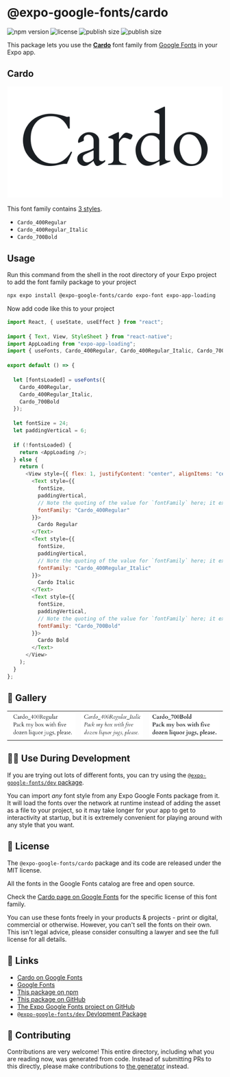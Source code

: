 # @expo-google-fonts/cardo

![npm version](https://flat.badgen.net/npm/v/@expo-google-fonts/cardo)
![license](https://flat.badgen.net/github/license/expo/google-fonts)
![publish size](https://flat.badgen.net/packagephobia/install/@expo-google-fonts/cardo)
![publish size](https://flat.badgen.net/packagephobia/publish/@expo-google-fonts/cardo)

This package lets you use the [**Cardo**](https://fonts.google.com/specimen/Cardo) font family from [Google Fonts](https://fonts.google.com/) in your Expo app.

## Cardo

![Cardo](./font-family.png)

This font family contains [3 styles](#-gallery).

- `Cardo_400Regular`
- `Cardo_400Regular_Italic`
- `Cardo_700Bold`

## Usage

Run this command from the shell in the root directory of your Expo project to add the font family package to your project

```sh
npx expo install @expo-google-fonts/cardo expo-font expo-app-loading
```

Now add code like this to your project

```js
import React, { useState, useEffect } from "react";

import { Text, View, StyleSheet } from "react-native";
import AppLoading from "expo-app-loading";
import { useFonts, Cardo_400Regular, Cardo_400Regular_Italic, Cardo_700Bold } from '@expo-google-fonts/cardo';

export default () => {

  let [fontsLoaded] = useFonts({
    Cardo_400Regular, 
    Cardo_400Regular_Italic, 
    Cardo_700Bold
  });

  let fontSize = 24;
  let paddingVertical = 6;

  if (!fontsLoaded) {
    return <AppLoading />;
  } else {
    return (
      <View style={{ flex: 1, justifyContent: "center", alignItems: "center" }}>
        <Text style={{
          fontSize,
          paddingVertical,
          // Note the quoting of the value for `fontFamily` here; it expects a string!
          fontFamily: "Cardo_400Regular"
        }}>
          Cardo Regular
        </Text>
        <Text style={{
          fontSize,
          paddingVertical,
          // Note the quoting of the value for `fontFamily` here; it expects a string!
          fontFamily: "Cardo_400Regular_Italic"
        }}>
          Cardo Italic
        </Text>
        <Text style={{
          fontSize,
          paddingVertical,
          // Note the quoting of the value for `fontFamily` here; it expects a string!
          fontFamily: "Cardo_700Bold"
        }}>
          Cardo Bold
        </Text>
      </View>
    );
  }
};
```

## 🔡 Gallery


||||
|-|-|-|
|![Cardo_400Regular](./Cardo_400Regular.ttf.png)|![Cardo_400Regular_Italic](./Cardo_400Regular_Italic.ttf.png)|![Cardo_700Bold](./Cardo_700Bold.ttf.png)||


## 👩‍💻 Use During Development

If you are trying out lots of different fonts, you can try using the [`@expo-google-fonts/dev` package](https://github.com/expo/google-fonts/tree/master/font-packages/dev#readme).

You can import _any_ font style from any Expo Google Fonts package from it. It will load the fonts over the network at runtime instead of adding the asset as a file to your project, so it may take longer for your app to get to interactivity at startup, but it is extremely convenient for playing around with any style that you want.


## 📖 License

The `@expo-google-fonts/cardo` package and its code are released under the MIT license.

All the fonts in the Google Fonts catalog are free and open source.

Check the [Cardo page on Google Fonts](https://fonts.google.com/specimen/Cardo) for the specific license of this font family.

You can use these fonts freely in your products & projects - print or digital, commercial or otherwise. However, you can't sell the fonts on their own. This isn't legal advice, please consider consulting a lawyer and see the full license for all details.

## 🔗 Links

- [Cardo on Google Fonts](https://fonts.google.com/specimen/Cardo)
- [Google Fonts](https://fonts.google.com/)
- [This package on npm](https://www.npmjs.com/package/@expo-google-fonts/cardo)
- [This package on GitHub](https://github.com/expo/google-fonts/tree/master/font-packages/cardo)
- [The Expo Google Fonts project on GitHub](https://github.com/expo/google-fonts)
- [`@expo-google-fonts/dev` Devlopment Package](https://github.com/expo/google-fonts/tree/master/font-packages/dev)

## 🤝 Contributing

Contributions are very welcome! This entire directory, including what you are reading now, was generated from code. Instead of submitting PRs to this directly, please make contributions to [the generator](https://github.com/expo/google-fonts/tree/master/packages/generator) instead.
